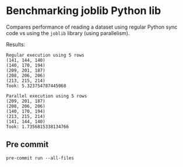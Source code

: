 # Benchmarking joblib Python lib

Compares performance of reading a dataset using regular Python sync code vs using the `joblib` library (using parallelism).

Results:

    Regular execution using 5 rows
    (141, 144, 140)
    (140, 170, 194)
    (209, 201, 187)
    (208, 206, 206)
    (213, 215, 214)
    Took: 5.323754787445068

    Parallel execution using 5 rows
    (209, 201, 187)
    (208, 206, 206)
    (140, 170, 194)
    (213, 215, 214)
    (141, 144, 140)
    Took: 1.7356815338134766


## Pre commit
    pre-commit run --all-files